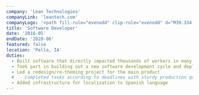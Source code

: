 ```yaml
---
company: 'Lean Technologies'
companyLink: 'leantech.com'
companyLogo: '<path fill-rule="evenodd" clip-rule="evenodd" d="M39.334 25.367l-.001 19.774c0 12.103 17.333 11.888 17.333-.012l-.001-26.908V.827C53.793.277 50.884 0 48 0c-2.885 0-5.792.278-8.664.827l-.002 24.54zM39.2 95.093c2.915.566 5.869.85 8.8.85 2.93 0 5.884-.284 8.8-.85.306-3.898.723-12.005.723-12.005l1.319-.429a35.059 35.059 0 005.47-2.316l1.246-.654s5.76 5.411 8.658 8.09A48.054 48.054 0 0087 74.73c-2.29-2.574-7.934-8.828-7.934-8.828l.642-1.271a36.656 36.656 0 002.276-5.592l.421-1.347s7.956-.425 11.76-.74c.554-2.977.835-5.99.835-8.98 0-2.992-.28-6.007-.836-8.982-3.815-.313-11.759-.737-11.759-.737l-.421-1.347a36.595 36.595 0 00-2.274-5.595l-.643-1.272s5.665-6.276 7.933-8.826A48.057 48.057 0 0074.24 8.18c-2.01 1.977-11.005 11.141-13.144 13.32l-.37.377c9.579 4.882 15.83 15.01 15.83 26.094 0 16.071-12.81 29.146-28.556 29.146-15.745 0-28.555-13.075-28.555-29.146 0-10.991 6.183-21.085 15.659-26.001l-1.24-1.287c-3.08-3.199-10.4-10.802-12.107-12.5A48.085 48.085 0 009 21.215a2667.72 2667.72 0 007.933 8.827l-.643 1.273a36.555 36.555 0 00-2.274 5.593l-.421 1.347s-7.944.424-11.76.737A49.101 49.101 0 001 47.972c0 2.992.28 6.005.835 8.981 3.812.315 11.76.737 11.76.737l.42 1.35a36.866 36.866 0 002.276 5.594l.642 1.27S11.335 72.108 9 74.732a48.033 48.033 0 0012.783 13.044c2.561-2.373 8.649-8.096 8.649-8.096l1.245.657a34.953 34.953 0 005.481 2.322l1.321.429s.414 8.114.72 12.005z" />'
title: 'Software Developer'
date: '2018-05'
endDate: '2020-06'
featured: false
location: 'Pella, IA'
duties:
  - Built software that directly impacted thousands of workers in many manufacturing companies
  - Took part in building out a new software development cycle and deployment process to meet the growing needs of the business
  - Led a redesign/re-theming project for the main product
  #  - Completed tasks according to deadlines with sturdy production quality
  - Added infrastructure for localization to Spanish language
---
```

